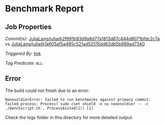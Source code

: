 # Benchmark Report

## Job Properties

*Commit(s):* [JuliaLang/julia@2f991b93d9a8d77a1813d87c444d8071bfdc2c7a](https://github.com/JuliaLang/julia/commit/2f991b93d9a8d77a1813d87c444d8071bfdc2c7a) vs [JuliaLang/julia@1a605af5a495c521ad52515dd62db5b989ad7340](https://github.com/JuliaLang/julia/commit/1a605af5a495c521ad52515dd62db5b989ad7340)

*Triggered By:* [link](https://github.com/JuliaLang/julia/pull/26594#issuecomment-375654078)

*Tag Predicate:* `ALL`

## Error

The build could not finish due to an error:

```
NanosoldierError: failed to run benchmarks against primary commit: failed process: Process(`sudo cset shield -e su nanosoldier -- -c ./benchscript.sh`, ProcessExited(1)) [1]
```

Check the logs folder in this directory for more detailed output.


